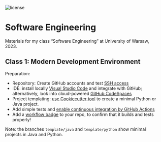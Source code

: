 ![license](https://img.shields.io/pypi/l/fpvgcc.svg?color=blue)

# Software Engineering

Materials for my class “Software Engineering” at University of Warsaw, 2023.

## Class 1: Modern Development Environment

Preparation: 
* Repository: Create GitHub accounts and test [SSH access](https://docs.github.com/en/authentication/connecting-to-github-with-ssh)
* IDE: install locally [Visual Studio Code](https://code.visualstudio.com/) and integrate with GitHub; alternatively, look into cloud-powered [GitHub CodeSpaces](https://docs.github.com/en/codespaces/overview/)
* Project templating: [use Cookiecutter tool](https://cookiecutter.readthedocs.io/en/1.7.0/README.html#a-pantry-full-of-cookiecutters) to create a minimal Python or Java project.
* Add simple tests and [enable continuous integration by GitHub Actions](https://docs.github.com/en/actions/automating-builds-and-tests)
* Add a [workflow badge](https://docs.github.com/en/actions/monitoring-and-troubleshooting-workflows/adding-a-workflow-status-badge) to your repo, to confirm that it builds and tests properly!

Note: the branches `template/java` and `template/python` show minimal projects in Java and Python.